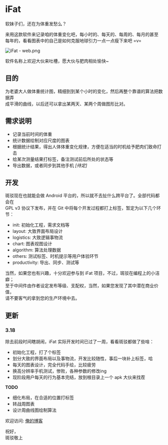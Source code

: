 # iFat

软妹子们，还在为体重发愁么？

来用这款软件来记录咱的体重变化吧，每小时的、每天的、每周的、每月的甚至  
每年的，看看图表中的自己是如何克服地球引力一点一点瘦下来吧 =v=

![iFat - web.png](https://raw.github.com/neo5simple/iFat/master/ic_launcher-web.png)

软件名称上欢迎大伙来吐槽，愿大伙与肥肉相处愉快~

## 目的

为老婆大人做体重统计图，精细到到某个小时的变化，然后再整个靠谱的算法把数据弄  
成平滑的曲线，以后还可以拿出某两天、某两个周做图形比对。

## 需求说明

+ 记录当前时间的体重
+ 统计数据绘制对应尺度的图表
+ 根据统计结果，得出人体体重变化规律，方便在适当的时机给予肥肉们致命打击
+ 给某次测量结果打标签，备注测试前后所处的状态等
+ 导出数据，或者同步到其他手机 *[待定]*

## 开发

斑驳现在也就能会做 Android 平台的，所以就不去扯什么跨平台了。全部代码都会在  
GPL v3 协议下发布，并在 Git 中将每个开发过程都打上标签，暂定为以下几个环节：

+ init: 初始化工程，需求文档等
+ layout: 大致界面布局设计
+ logistics: 大致逻辑事物流
+ chart: 图表视图设计
+ algorithm: 算法处理数据
+ others: 测试标签、时机提示等用户体验环节
+ productivity: 导出、同步、测试等

当然，如果您也有兴趣，十分欢迎参与到 iFat 项目，不过，斑驳在编程上的小洁癖；  
至于中间件由作者设定发布等级、支配权，当然，如果您发现了其中潜在商业价值，  
请不要客气的拿到您的生产环境中去。

## 更新

### 3.18

除去前段时间瞎胡闹，iFat 实际开发时间已过了一周，看看斑驳都做了些啥：

+ 初始化工程，打了个标签
+ 划分大致的界面布局以及事物流，开发比较随性，事后一块补上标签，哈
+ 每天的图表设计，完全代码手绘，比较疲劳
+ 换高分辨率手机测试，惨败，各种参数的修改ing
+ 现阶段用户每天的行为基本完结，放到根目录上一个 apk 大伙来找茬

**TODO**

+ 细化布局，在合适的位置打标签
+ 转战周图表
+ 设计周曲线图绘制算法

欢迎访问: [俺的博客](http://neo5simple.diandian.com)

祝好，  
斑驳敬上

